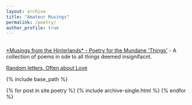 ```yaml
---
layout: archive
title: "Amateur Musings"
permalink: /poetry/
author_profile: true
---
```

<br/>
<a href="https://poetry790944856.wordpress.com/">*Musings from the Hinterlands* - Poetry for the Mundane 'Things'</a> - A collection of poems in ode to all things deemed insignifacnt.

<a href="https://lettrs.com/rakshitmittal">Random letters, Often about Love</a>

{% include base_path %}

{% for post in site.poetry %}
  {% include archive-single.html %}
{% endfor %}


